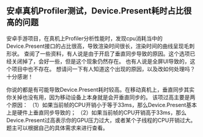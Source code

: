 ## 安卓真机Profiler测试，Device.Present耗时占比很高的问题

安卓手游项目，在真机上Profiler分析性能时，发现cpu消耗当中的Device.Present接口的占比很高，导致渲染时间很长，渲染时间的曲线呈现毛刺形状。
查阅了一些资料，有人说是由于开启了垂直同步导致的原因。这个选项已经关闭掉了，会好一些，但是这个现象仍然存在。
也有人说是全屏UI导致的，这个项目中也不存在。
想请问一下有人知道这个出现的原因，以及改如何处理吗？十分感谢！

你说的都是有可能导致Device.Present耗时较高。在移动真机上，垂直同步其实你关掉也没有用，因为移动设备上本身就是会开垂直同步的。
该项过高主要是两个原因：
（1）如果当前帧的CPU开销小于等于33ms，那么Device.Present基本上是硬件上垂直同步导致的；
（2）如果当前帧的CPU开销高于33ms，那么Device.Present过高表示你的GPU压力过大，或者某个子线程的CPU开销过大。
题主可以根据自己的具体需求来进行查看。